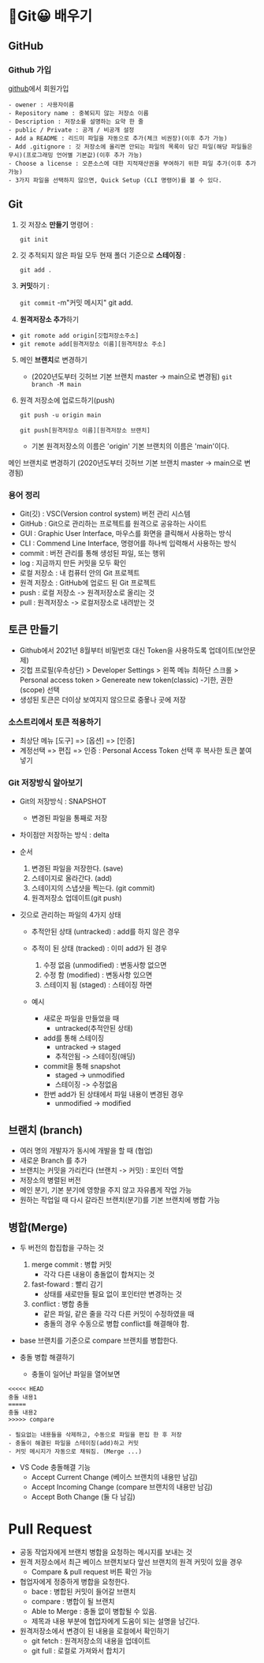🙌Git😀 배우기
===

GitHub
---
### Github 가입
[github](https://github.com/)에서 회원가입

    - owener : 사용자이름
    - Repository name : 중복되지 않는 저장소 이름
    - Description : 저장소를 설명하는 요약 한 줄
    - public / Private : 공개 / 비공개 설정
    - Add a README : 리드미 파일을 자동으로 추가(체크 비권장)(이후 추가 가능)
    - Add .gitignore : 깃 저장소에 올리면 안되는 파일의 목록이 담긴 파일(해당 파일들은 무시)(프로그래밍 언어별 기본값)(이후 추가 가능)
    - Choose a license : 오픈소스에 대한 지적재산권을 부여하기 위한 파일 추가(이후 추가 가능)
    - 3가지 파일을 선택하지 않으면, Quick Setup (CLI 명령어)를 볼 수 있다.

Git
---
1. 깃 저장소 **만들기** 명령어 : 

    `git init`

2. 깃 추적되지 않은 파일 모두 현재 폴더 기준으로 **스테이징** : 

    `git add .`

3. **커밋**하기 : 
 
    `git commit` -m"커밋 메시지"
git add.

4. **원격저장소 추가**하기

- `git romote add origin[깃헙저장소주소]`
- `git remote add[원격저장소 이름][원격저장소 주소]`

5. 메인 **브랜치**로 변경하기
    - (2020년도부터 깃허브 기본 브랜치 master -> main으로 변경됨)
    `git branch -M main`

6. 원격 저장소에 업로드하기(push)

    `git push -u origin main`
    
    `git push[원격저장소 이름][원격저장소 브랜치]`

    - 기본 원격저장소의 이름은 'origin' 기본 브랜치의 이름은 'main'이다.

메인 브랜치로 변경하기 (2020년도부터 깃허브 기본 브랜치 master -> main으로 변경됨)

### 용어 정리
- Git(깃) : VSC(Version control system) 버전 관리 시스템
- GitHub : Git으로 관리하는 프로젝트를 원격으로 공유하는 사이트
- GUI : Graphic User Interface, 마우스를 화면을 클릭해서 사용하는 방식
- CLI : Commend Line Interface, 명령어를 하나씩 입력해서 사용하는 방식
- commit : 버전 관리를 통해 생성된 파일, 또는 행위
- log : 지금까지 만든 커밋을 모두 확인
- 로컬 저장소 : 내 컴퓨터 안의 Git 프로젝트
- 원격 저장소 : GitHub에 업로드 된 Git 프로젝트
- push : 로컬 저장소 -> 원격저장소로 올리는 것
- pull : 원격저장소 -> 로컬저장소로 내려받는 것

## 토큰 만들기
- Github에서 2021년 8월부터 비밀번호 대신 Token을 사용하도록 업데이트(보안문제)
- 깃헙 프로필(우측상단) > Developer Settings > 왼쪽 메뉴 최하단 스크롤 > Personal access token > Genereate new token(classic)
-기한, 권한(scope) 선택
- 생성된 토큰은 더이상 보여지지 않으므로 중욯나 곳에 저장

### 소스트리에서 토큰 적용하기
- 최상단 메뉴 [도구] => [옵션] => [인증]
- 계정선택 => 편집 => 인증 : Personal Access Token 선택 후 복사한 토큰 붙여넣기

### Git 저장방식 알아보기
- Git의 저장방식 : SNAPSHOT
    - 변경된 파일을 통째로 저장
- 차이점만 저장하는 방식 : delta
- 순서
    1. 변경된 파일을 저장한다. (save)
    2. 스테이지로 올라간다. (add)
    3. 스테이지의 스냅샷을 찍는다. (git commit)
    4. 원격저장소 업데이트(git push)

- 깃으로 관리하는 파일의 4가지 상태
    - 추적안된 상태 (untracked) : add를 하지 않은 경우
    - 추적이 된 상태 (tracked) : 이미 add가 된 경우
        1. 수정 없음 (unmodified) : 변동사항 없으면
        2. 수정 함 (modified) : 변동사항 있으면
        3. 스테이지 됨 (staged) : 스테이징 하면

    - 예시
        - 새로운 파일을 만들었을 때
            - untracked(추적안된 상태)
        - add를 통해 스테이징
            - untracked -> staged
            - 추적안됨 -> 스테이징(애딩)
        - commit을 통해 snapshot
            - staged -> unmodified
            - 스테이징 -> 수정없음
        - 한번 add가 된 상태에서 파일 내용이 변경된 경우
            - unmodified -> modified

## 브랜치 (branch)

 - 여러 명의 개발자가 동시에 개발을 할 때 (협업)
 - 새로운 Branch 를 추가
 - 브랜치는 커밋을 가리킨다 (브랜치 -> 커밋) : 포인터 역할
 - 저장소의 병렬된 버전
 - 메인 분기, 기본 분기에 영향을 주지 않고 자유롭게 작업 가능
 - 원하는 작업일 때 다시 갈라진 브랜치(분기)를 기본 브랜치에 병합 가능

## 병합(Merge)

- 두 버전의 합집합을 구하는 것
    1. merge commit : 병합 커밋
        - 각각 다른 내용이 충돌없이 합쳐지는 것
    2. fast-foward : 빨리 감기
        - 상태를 새로만들 필요 없이 포인터만 변경하는 것
    3. conflict : 병합 충돌
        - 같은 파일, 같은 줄을 각각 다른 커밋이 수정하였을 때
        - 충돌의 경우 수동으로 병합 conflict를 해결해야 함.

- base 브랜치를 기준으로 compare 브랜치를 병합한다.
- 충돌 병합 해결하기
    - 충돌이 일어난 파일을 열어보면 
```
<<<<< HEAD
충돌 내용1
=====
충돌 내용2
>>>>> compare
```
    - 필요없는 내용들을 삭제하고, 수동으로 파일을 편집 한 후 저장
    - 충돌이 해결된 파일을 스테이징(add)하고 커밋
    - 커밋 메시지가 자동으로 채워짐. (Merge ...)
- VS Code 충돌해결 기능
    - Accept Current Change (베이스 브랜치의 내용만 남김)
    - Accept Incoming Change (compare 브랜치의 내용만 남김)
    - Accept Both Change (둘 다 남김)

# Pull Request
 - 공동 작업자에게 브랜치 병합을 요청하는 메시지를 보내는 것
 - 원격 저장소에서 최근 베이스 브랜치보다 앞선 브랜치의 원격 커밋이 있을 경우
    - Compare & pull request   버튼 확인 가능
 - 협업자에게 정중하게 병합을 요청한다.
    - bace : 병합된 커밋이 들어갈 브랜치
    - compare : 병합이 될 브랜치
    - Able to Merge : 충돌 없이 병합될 수 있음.
    - 제목과 내용 부분에 협업자에게 도움이 되는 설명을 남긴다.
- 원격저장소에서 변경이 된 내용을 로컬에서 확인하기
    - git fetch : 원격저장소의 내용을 업데이트
    - git full : 로컬로 가져와서 합치기